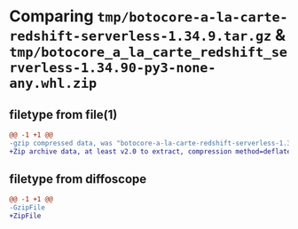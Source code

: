 # Comparing `tmp/botocore-a-la-carte-redshift-serverless-1.34.9.tar.gz` & `tmp/botocore_a_la_carte_redshift_serverless-1.34.90-py3-none-any.whl.zip`

## filetype from file(1)

```diff
@@ -1 +1 @@
-gzip compressed data, was "botocore-a-la-carte-redshift-serverless-1.34.9.tar", last modified: Thu Dec 28 01:06:58 2023, max compression
+Zip archive data, at least v2.0 to extract, compression method=deflate
```

## filetype from diffoscope

```diff
@@ -1 +1 @@
-GzipFile
+ZipFile
```

